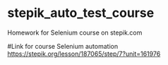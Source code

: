 # stepik_auto_test_course
Homework for Selenium course on stepik.com

#Link for course Selenium automation
https://stepik.org/lesson/187065/step/7?unit=161976